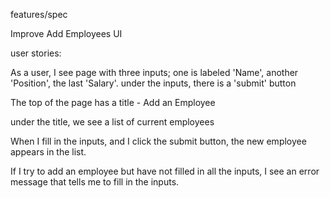features/spec

Improve Add Employees UI

user stories:

As a user, I see page with three inputs; one is labeled 'Name',
another 'Position', the last 'Salary'. under the inputs, there is a
'submit' button

The top of the page has a title - Add an Employee

under the title, we see a list of current employees

When I fill in the inputs, and I click the submit button,
the new employee appears in the list.

If I try to add an employee but have not filled in all the inputs,
I see an error message that tells me to fill in the inputs.

